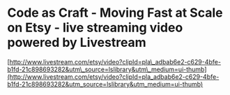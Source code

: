 <!--
id: 8061804418
link: http://tumblr.atmos.org/post/8061804418/code-as-craft-moving-fast-at-scale-on-etsy-live
slug: code-as-craft-moving-fast-at-scale-on-etsy-live
date: Mon Jul 25 2011 16:40:09 GMT-0700 (PDT)
publish: 2011-07-025
tags: 
title: Code as Craft - Moving Fast at Scale on Etsy - live streaming video powered by Livestream
-->


Code as Craft - Moving Fast at Scale on Etsy - live streaming video powered by Livestream
=========================================================================================

[http://www.livestream.com/etsy/video?clipId=pla\_adbab6e2-c629-4bfe-b1fd-21c898693282&utm\_source=lslibrary&utm\_medium=ui-thumb](http://www.livestream.com/etsy/video?clipId=pla_adbab6e2-c629-4bfe-b1fd-21c898693282&utm_source=lslibrary&utm_medium=ui-thumb)

